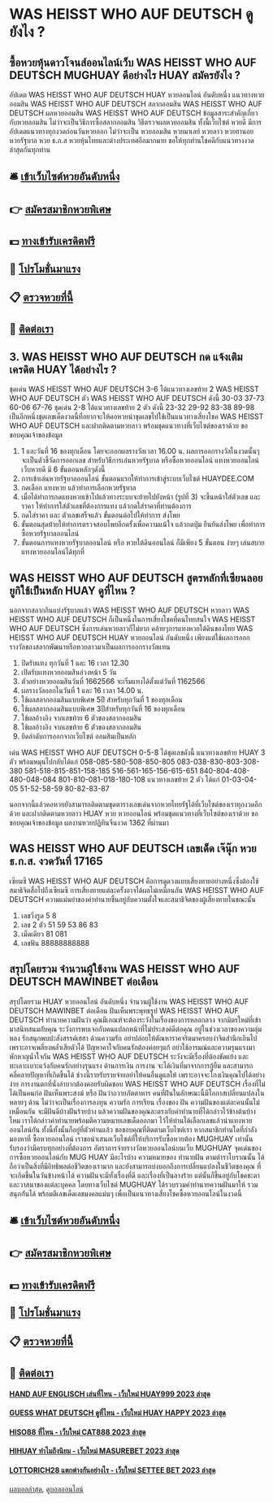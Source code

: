 # WAS HEISST WHO AUF DEUTSCH ดูยังไง ?
## ซื้อหวยหุ้นดาวโจนส์ออนไลน์เว็บ WAS HEISST WHO AUF DEUTSCH MUGHUAY ดีอย่างไร HUAY สมัครยังไง ?
อัปเดต WAS HEISST WHO AUF DEUTSCH HUAY หวยออนไลน์ อันดับหนึ่ง แนวทางหวยออมสิน WAS HEISST WHO AUF DEUTSCH สลากออมสิน WAS HEISST WHO AUF DEUTSCH ผลหวยออมสิน WAS HEISST WHO AUF DEUTSCH ข้อมูลสาระสำคัญเกี่ยวกับหวยออมสิน ไม่ว่าจะเป็นวิธีการซื้อสลากออมสิน วิธีตรวจผลหวยออมสิน ทั้งนี้เว็บไซต์ หวยดี มีการอัปเดตแนวทางทุกงวดก่อนวันหวยออก ไม่ว่าจะเป็น หวยออมสิน หวยมาเลย์ หวยลาว หวยฮานอย หวยรัฐบาล หวย ธ.ก.ส หวยหุ้นไทยและต่างประเทศอีกมากมาย ขอให้ทุกท่านโชคดีกับแนวทางงวดล่าสุดกันทุกท่าน

## 🛎 [เข้าเว็บไซต์หวยอันดับหนึ่ง](https://bit.ly/3BG5bNw)
## 👉 [สมัครสมาชิกหวยพิเศษ](https://bit.ly/3BG5bNw)
## 💵 [ทางเข้ารับเครดิตฟรี](https://bit.ly/3C3mvgS)
## 👑 [โปรโมชั่นมาแรง](https://bit.ly/3C3mvgS)
## 📋 [ตรวจหวยที่นี้](https://bit.ly/3C3mvgS)
## 📱 [ติดต่อเรา](https://bit.ly/3C3mvgS)

## 3. WAS HEISST WHO AUF DEUTSCH กด แจ้งเติมเครดิต HUAY ได้อย่างไร ?
ชุดเด่น WAS HEISST WHO AUF DEUTSCH 3-6 ได้แนวทางเลขท้าย 2 WAS HEISST WHO AUF DEUTSCH ตัว WAS HEISST WHO AUF DEUTSCH ดังนี้
30-03
37-73
60-06
67-76
ชุดเด่น 2-8 ได้แนวทางเลขท้าย 2 ตัว ดังนี้
23-32
29-92
83-38
89-98
เป็นอีกหนึ่งชุดเลขเด็ดงวดนี้ที่อยากจะให้คอหวยนำชุดเลขไปใช้เป็นแนวทางเสี่ยงโชค WAS HEISST WHO AUF DEUTSCH และฝากติดตามหวยลาว พร้อมชุดแนวทางที่เว็บไซต์ของเราด้วย
ขอขอบคุณเจ้าของข้อมูล

1. 1 และวันที่ 16 ของทุกเดือน โดยจะออกผลรางวัลเวลา 16.00 น. ผลการออกรางวัลในงวดนั้นๆจะเป็นตัวชี้วัดการออกเลข สำหรับวิธีการเล่นหวยรัฐบาล หรือซื้อหวยออนไลน์ แทงหวยออนไลน์ เว็บหวยดี มี 6 ขั้นตอนหลักๆดังนี้
2. การเข้าเล่นหวยรัฐบาลออนไลน์ ขั้นตอนแรกให้ทำการเข้าสู่ระบบเว็บไซต์ HUAYDEE.COM
3. กดเลือก แทงหวย แล้วทำการเลือกหวยรัฐบาล
4. เมื่อได้ทำการกดแทงหวยเข้าไปแล้วทางระบบจะย้ายไปยังหน้า (รูปที่ 3) จะขึ้นหน้าใส่ตัวเลข และ ราคา ให้ทำการใส่ตัวเลขที่ต้องการแทง แล้วกดใส่ราคาที่ท่านต้องการ
5. กดใส่ราคา และ ตัวเลขเสร็จแล้ว ขั้นตอนต่อไปให้ทำการ ส่งโพย
6. ขั้นตอนสุดท้ายให้ทำการตรวจสอบโพยอีกครั้งเพื่อความแน้ใจ แล้วกดปุ่ม ยืนยันส่งโพย เพื่อทำการซื้อหวยรัฐบาลออนไลน์
7. ขั้นตอนการแทงหวยรัฐบาลออนไลน์ หรือ หวยใต้ดินออนไลน์ ก็มีเพียง 5 ขั้นตอน ง่ายๆ เล่นสบาย แทงหวยออนไลน์ได้ทุกที่

## WAS HEISST WHO AUF DEUTSCH สูตรหลักที่เซียนลอยยูกิใช้เป็นหลัก HUAY ดูที่ไหน ?
นอกจากสลากกินแบ่งรัฐบาลแล้ว WAS HEISST WHO AUF DEUTSCH หวยลาว WAS HEISST WHO AUF DEUTSCH ก็เป็นหนึ่งในการเสี่ยงโชคที่คนไทยสนใจ WAS HEISST WHO AUF DEUTSCH ซึ่งการเล่นหวยลาวก็ไม่ยาก คล้ายๆการแทงหวยใต้ดินของไทย WAS HEISST WHO AUF DEUTSCH HUAY หวยออนไลน์ อันดับหนึ่ง เพียงแต่ใช้ผลการออกรางวัลของสลากพัฒนาหรือหวยลาวมาเป็นผลการออกรางวัลแทน
1. ปิดรับแทง ทุกวันที่ 1 และ 16 เวลา 12.30
2. เปิดรับเเทงหวยออมสินล่วงหน้า 5 วัน
3. ตัวอย่างหวยออมสินวันที่ 1662566 จะเริ่มแทงได้ตั้งแต่วันที่ 1162566
4. ผลรางวัลออกในวันที่ 1 และ 16 เวลา 14.00 น.
5. ใช้ผลสลากออมสินแบบพิเศษ 5ปี สำหรับทุกวันที่ 1 ของทุกเดือน
6. ใช้ผลสลากออมสินแบบพิเศษ 3ปีสำหรับทุกวันที่ 16 ของทุกเดือน
7. ใช้ผลอ้างอิง จากเลขท้าย 6 ตัวของสลากออมสิน
8. ใช้ผลอ้างอิง จากเลขท้าย 6 ตัวของสลากออมสิน
9. ยึดลำดับการออกจากเว็บไซต์ ออมสินเป็นหลัก

เด่น WAS HEISST WHO AUF DEUTSCH 0-5-8 ได้ชุดเลขดังนี้
แนวทางเลขท้าย HUAY 3 ตัว พร้อมหมุนไปกลับได้แก่
058-085-580-508-850-805
083-038-830-803-308-380
581-518-815-851-158-185
516-561-165-156-615-651
840-804-408-480-048-084
801-810-081-018-180-108
แนวทางเลขท้าย 2 ตัว ได้แก่
01-03-04-05
51-52-58-59
80-82-83-87

นอกจากนี้แล้วคอหวยยังสามารถติดตามชุดตารางเลขเด่นจากหวยไทยรัฐได้ที่เว็บไซต์ของเราทุกงวดอีกด้วย และฝากติดตามหวยลาว HUAY หวย หวยออนไลน์ พร้อมชุดแนวทางที่เว็บไซต์ของเราด้วย
ขอขอบคุณเจ้าของข้อมูล
ผลงานหวยปฏิทินจีนงวด 1362 ที่ผ่านมา

## WAS HEISST WHO AUF DEUTSCH เลขเด็ด เจ๊นุ๊ก หวย ธ.ก.ส. งวดวันที่ 17165
เซียมซี WAS HEISST WHO AUF DEUTSCH คือการดูดวงแบบเสี่ยงทายอย่างหนึ่งซึ่งต้องใช้สมาธิจิตสื่อไปถึงเซียมซี การเสี่ยงทายแต่ละครั้งอาจได้ผลไม่เหมือนกัน WAS HEISST WHO AUF DEUTSCH ความแม่นยำของคำทำนายขึ้นอยู่กับความตั้งใจและสมาธิจิตของผู้เสี่ยงทายในขณะนั้น
1. เลขวิ่งรูด 5 8
2. เลข 2 ตัว 51 59 53 86 83
3. เม็ดเดียว 81 081
4. เลขฟัน 88888888888

## สรุปโดยรวม จำนวนผู้ใช้งาน WAS HEISST WHO AUF DEUTSCH MAWINBET ต่อเดือน
สรุปโดยรวม HUAY หวยออนไลน์ อันดับหนึ่ง จำนวนผู้ใช้งาน WAS HEISST WHO AUF DEUTSCH MAWINBET ต่อเดือน ฝันเห็นพระพุทธรูป WAS HEISST WHO AUF DEUTSCH ทำนายความฝันว่า คุณมีเกณฑ์จะต้องระวังในเรื่องของการหลอกลวง จากมิตรใหม่ที่เข้ามาสนิทสนมกับคุณ ระวังการพบเจอกับคนแปลกหน้าที่ไม่ประสงค์ดีต่อคุณ อยู่ในช่วงเวลาของความลุ่มหลง รักสนุกพบปะสังสรรค์เฮฮา
ด้านความรัก อย่าปล่อยให้ตัณหาราคจริตมาครอบงำจิตสำนึกเกินไป เพราะอาจเพลี่ยงพล้ำเสียตัวได้ ปัญหาคาใจกับคนรักต้องค่อยๆแก้ อย่าใช้อารมณ์และความรุนแรงมาหักหาญน้ำใจกัน WAS HEISST WHO AUF DEUTSCH ระวังจะมีเรื่องที่ต้องขัดแย้ง และทะเลาะเบาะแว้งกับคนรักอย่างรุนแรง
ด้านการเงิน การงาน จะได้เงินที่มาจากการกู้ยืม และสามารถคลี่คลายปัญหาที่เกิดขึ้นได้ ช่วงนี้รายรับรายจ่ายอย่าให้คนอื่นดูแลให้ เพราะอาจจะโกงเงินคุณไปได้อย่างง่าย การงานตกที่นั่งลำบากต้องคอยรับผิดชอบ WAS HEISST WHO AUF DEUTSCH เรื่องที่ไม่ได้เป็นคนก่อ
ฝันเห็นพระสงฆ์ หรือ ฝันว่าถวายภัตตาหาร คนที่ฝันในลักษณะนี้มีโอกาสเปลี่ยนแปลงในหลายๆ ด้าน ไม่ว่าจะเป็นเรื่องการลงทุน ความรัก การเรียน
เรื่องของ ฝัน ความฝันของแต่ละคนนั้นไม่เหมือนกัน จะมีฝันดีบ้างฝันร้ายบ้าง แล้วความฝันของคุณละตรงกับคำทำนายที่ได้กล่าวไว้ข้างต้นบ้างไหม เราได้กล่าวคำทำนายพร้อมตีความหมายเลขเด็ดออกมา ไว้ให้ท่านได้เลือกเลขแล้วนำแทงหวยออนไลน์กัน ทั้งนี้ทั้งนั้นก็อยู่ที่ตัวท่านแล้ว ขอขอบคุณที่ติดตามเว็บไซต์เรา
หากสมาชิกท่านใดที่กำลังมองหาที่ ซื้อหวยออนไลน์ เราขอนำเสนอเว็บไซต์ที่ให้บริการรับซื้อหวยต้อง MUGHUAY เท่านั้น รับรองว่ามีครบทุกอย่างที่ต้องการ
อัตราการจ่ายรางวัลหวยออนไลน์บนเว็บ MUGHUAY
จุดเด่นของการซื้อหวยออนไลน์กับ MUG HUAY มีอะไรบ้าง
ความหมายของ ทำนายฝัน ตามตำราโบราณนั้น ได้ถือว่าเป็นสิ่งที่มีอิทธิพลต่อชีวิตของเรามาก และยังสามารถบ่งบอกถึงการเปลี่ยนแปลงในชีวิตของคุณ ที่จะเกิดขึ้นในวันข้างหน้าได้ ความฝันจะมีทั้งเรื่องที่ดี และเรื่องที่เป็นลางร้าย แต่นั้นก็ขึ้นอยู่กับโชคชะตา และวาสนาของแต่ละบุคคล โดยทางเว็บไซต์ MUGHUAY ได้รวบรวมคำทำนายความฝันมาให้ รวมสนุกกันได้ พร้อมตีเลขเด็ดเลขมงคลแม่นๆ เพื่อเป็นแนวทางเสี่ยงโชคซื้อหวยออนไลน์ในงวดนี้

## 🛎 [เข้าเว็บไซต์หวยอันดับหนึ่ง](https://bit.ly/3BG5bNw)
## 👉 [สมัครสมาชิกหวยพิเศษ](https://bit.ly/3BG5bNw)
## 💵 [ทางเข้ารับเครดิตฟรี](https://bit.ly/3C3mvgS)
## 👑 [โปรโมชั่นมาแรง](https://bit.ly/3C3mvgS)
## 📋 [ตรวจหวยที่นี้](https://bit.ly/3C3mvgS)
## 📱 [ติดต่อเรา](https://bit.ly/3C3mvgS)

#### [HAND AUF ENGLISCH เล่นที่ไหน - เว็บใหม่ HUAY999 2023 ล่าสุด](https://atom.io/themes/hand%20auf%20englisch%20เล่นที่ไหน%20-%20เว็บใหม่%20huay999%202023%20ล่าสุด)
#### [GUESS WHAT DEUTSCH ดูที่ไหน - เว็บใหม่ HUAY HAPPY 2023 ล่าสุด](https://atom.io/themes/guess%20what%20deutsch%20ดูที่ไหน%20-%20เว็บใหม่%20huay%20happy%202023%20ล่าสุด)
#### [HISO88 ที่ไหน - เว็บใหม่ CAT888 2023 ล่าสุด](https://atom.io/themes/hiso88%20ที่ไหน%20-%20เว็บใหม่%20cat888%202023%20ล่าสุด)
#### [HIHUAY ทำไมถึงนิยม - เว็บใหม่ MASUREBET 2023 ล่าสุด](https://atom.io/themes/hihuay%20ทำไมถึงนิยม%20-%20เว็บใหม่%20masurebet%202023%20ล่าสุด)
#### [LOTTORICH28 แตกต่างกันอย่างไร - เว็บใหม่ SETTEE BET 2023 ล่าสุด](https://atom.io/themes/lottorich28%20แตกต่างกันอย่างไร%20-%20เว็บใหม่%20settee%20bet%202023%20ล่าสุด)

[ผลบอลล่าสุด](https://siamsport.tv "ผลบอลล่าสุด"), [ดูบอลออนไลน์](https://siamsport.tv/ดูบอลสด "ดูบอลออนไลน์")